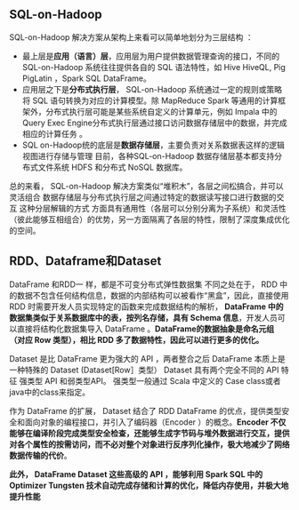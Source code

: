 ## SQL-on-Hadoop

SQL-on-Hadoop 解决方案从架构上来看可以简单地划分为三层结构 ：

- 最上层是**应用（语言）层**，应用层为用户提供数据管理查询的接口，不同的 SQL-on-Hadoop 系统往往提供各自的 SQL 语法特性，如 Hive HiveQL, Pig PigLatin ，Spark SQL DataFrame。
- 应用层之下是**分布式执行层**， SQL-on-Hadoop 系统通过一定的规则或策略将 SQL 语句转换为对应的计算模型。除 MapReduce Spark 等通用的计算框架外，分布式执行层可能是某些系统自定义的计算单元，例如 Impala 中的 Query Exec Engine分布式执行层通过接口访问数据存储层中的数据，并完成相应的计算任务 。
- SQL on-Hadoop统的底层是**数据存储层**，主要负责对关系数据表这样的逻辑视图进行存储与管理 目前，各种SQL-on-Hadoop 数据存储层基本都支持分布式文件系统 HDFS 和分布式 NoSQL 数据库。

总的来看， SQL-on-Hadoop 解决方案类似“堆积木”，各层之间松搞合，并可以灵活组合 数据存储层与分布式执行层之间通过特定的数据读写接口进行数据的交互 这种分层解辑的方式 方面具有通用性（各层可以分别分离为子系统）和灵活性（彼此能够互相组合）的优势，另一方面隔离了各层的特性，限制了深度集成优化的空间。



## RDD、Dataframe和Dataset

DataFrame 和RDD一 样，都是不可变分布式弹性数据集 不同之处在于， RDD 中的数据不包含任何结构信息，数据的内部结构可以被看作“黑盒”，因此，直接使用 RDD 时需要开发人员实现特定的函数来完成数据结构的解析， **DataFrame 中的数据集类似于关系数据库中的表，按列名存储，具有 Schema 信息**，开发人员可以直接将结构化数据集导入 DataFrame 。**DataFrame的数据抽象是命名元组（对应 Row 类型），相比 RDD 多了数据特性，因此可以进行更多的优化。**

Dataset 是比 DataFrame 更为强大的 API ，两者整合之后 DataFrame 本质上是一种特殊的 Dataset (Dataset[Row］类型） Dataset 具有两个完全不同的 API 特征 强类型
 API 和弱类型API。 强类型一般通过 Scala 中定义的 Case class或者java中的class来指定。

作为 DataFrame 的扩展， Dataset 结合了 RDD DataFrame 的优点，提供类型安全和面向对象的编程接口，并引入了编码器（Encoder ）的概念。**Encoder 不仅能够在编译阶段完成类型安全检查，还能够生成字节码与堆外数据进行交互，提供对各个属性的按需访问，而不必对整个对象进行反序列化操作，极大地减少了网络数据传输的代价**。

**此外， DataFrame Dataset 这些高级的 API ，能够利用 Spark SQL 中的 Optimizer Tungsten 技术自动完成存储和计算的优化，降低内存使用，并极大地提升性能**

